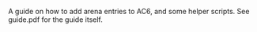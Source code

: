 A guide on how to add arena entries to AC6, and some helper scripts. See guide.pdf for the guide itself.
